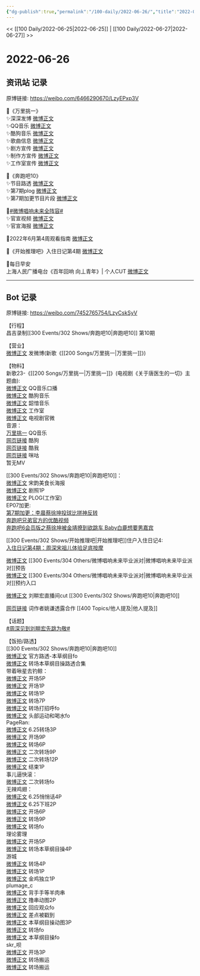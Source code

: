 ```yaml
---
{"dg-publish":true,"permalink":"/100-daily/2022-06-26/","title":"2022-06-26"}
---
```



<< [[100 Daily/2022-06-25\|2022-06-25]] | [[100 Daily/2022-06-27\|2022-06-27]] >>

# 2022-06-26

## 资讯站 记录

原博链接: https://weibo.com/6466290670/LzyEPxp3V

🌟《万里挑一》  
✨深深发博 [微博正文](https://m.weibo.cn/6466290670/4784551875055356)  
✨QQ音乐 [微博正文](https://m.weibo.cn/6466290670/4784400250962311)  
✨酷狗音乐 [微博正文](https://m.weibo.cn/6466290670/4784399851454803)  
✨歌曲信息 [微博正文](https://m.weibo.cn/6466290670/4784400963211416)  
✨剧方宣传 [微博正文](https://m.weibo.cn/6466290670/4784555309666416)  
✨制作方宣传 [微博正文](https://m.weibo.cn/6466290670/4784406826844923)  
✨工作室宣传 [微博正文](https://m.weibo.cn/6466290670/4784404658655757)

🌟《奔跑吧10》  
✨节目路透 [微博正文](https://m.weibo.cn/6466290670/4784674243348268)  
✨第7期plog [微博正文](https://m.weibo.cn/6466290670/4784589098978793)  
✨第7期加更节目片段 [微博正文](https://m.weibo.cn/6466290670/4784602742261093)

🌟[#微博唱响未来全阵容#](https://s.weibo.com/weibo?q=%23%E5%BE%AE%E5%8D%9A%E5%94%B1%E5%93%8D%E6%9C%AA%E6%9D%A5%E5%85%A8%E9%98%B5%E5%AE%B9%23)  
✨官宣视频 [微博正文](https://m.weibo.cn/6466290670/4784624976790029)  
✨官宣海报 [微博正文](https://m.weibo.cn/6466290670/4784619377394343)

🌟2022年6月第4周观看指南 [微博正文](https://m.weibo.cn/6466290670/4783625294585762)

🌟《开始推理吧》入住日记第4期 [微博正文](https://m.weibo.cn/6466290670/4784746523789992)

🌟每日早安  
上海人民广播电台《百年回响 向丄青年》| 个人CUT [微博正文](https://m.weibo.cn/6466290670/4784543142251282)

---
## Bot 记录

原博链接: https://weibo.com/7452765754/LzyCskSyV

【行程】  
昌吉录制[[300 Events/302 Shows/奔跑吧10\|奔跑吧10]] 第10期

【营业】  
[微博正文](https://weibo.com/1736988591/LztvEqccF) 发微博(新歌《[[200 Songs/万里挑一\|万里挑一]]》)

【物料】  
新歌23-《[[200 Songs/万里挑一\|万里挑一]]》(电视剧《关于唐医生的一切》主题曲):  
[微博正文](https://weibo.com/2169129705/LzpzBaCfL) QQ音乐口播  
[微博正文](https://weibo.com/1665103091/LzpzAgimb) 酷狗音乐  
[微博正文](https://weibo.com/7425544436/LzpH4tgLU) 韶愔音乐  
[微博正文](https://weibo.com/7478855230/LzpEKe3ie) 工作室  
[微博正文](https://weibo.com/6896847804/Lztx8k7RA) 电视剧官微  
音源：  
[万里挑一](https://weibo.cn/sinaurl?u=https%3A%2F%2Fi.y.qq.com%2Fv8%2Fplaysong.html%3Fsongid%3D360994402%26source%3Dyqq%26ADTAG%3Dhz_wb_sf%26channelId%3D10081987) QQ音乐  
[网页链接](https://weibo.cn/sinaurl?u=https%3A%2F%2Ft4.kugou.com%2Fsong.html%3Fid%3D1YU9yb1zAV3) 酷狗  
[网页链接](https://weibo.cn/sinaurl?u=http%3A%2F%2Fm.kuwo.cn%2Fnewh5app%2Fplay_detail%2F225175694) 酷我  
[网页链接](https://weibo.cn/sinaurl?u=https%3A%2F%2Fh5.nf.migu.cn%2Fapp%2Fv4%2Fp%2Fshare%2Fsong%2Findex.html%3Fid%3D600919000007810773) 咪咕  
暂无MV

[[300 Events/302 Shows/奔跑吧10\|奔跑吧10]]：  
[微博正文](https://weibo.com/5242381821/LzuhQmIGH) 宋韵美食长海报  
[微博正文](https://weibo.com/5242381821/LzvRfnc1H) 剧照1P  
[微博正文](https://weibo.com/7478855230/LzuhRAQS1) PLOG(工作室)  
EP07加更:  
[第7期加更：李晨蔡徐坤投球比拼神反转](https://weibo.cn/sinaurl?u=https%3A%2F%2Fm.v.qq.com%2Fx%2Fm%2Fplay%3Fcid%3Dmzc0020081kx84l%26vid%3Dk0043tdw3bo%26ptag%3Dv_qq_com%2523v.play.adaptor%25233)  
[奔跑吧兄弟官方的优酷视频](https://weibo.cn/sinaurl?u=https%3A%2F%2Fv.youku.com%2Fv_show%2Fid_XNTg2OTY1MTA1Mg%3D%3D.html%3Fspm%3Da2h0c.8166622.PhoneSokuProgram_2.dselectbutton_1%26showid%3Ddebf09fea69e417bb028)  
[奔跑吧6会员版之蔡徐坤被金靖撩到欲跳车 Baby白鹿想要男嘉宾](https://weibo.cn/sinaurl?u=https%3A%2F%2Fwww.iqiyi.com%2Fv_13ag6y7bn3o.html)

[[300 Events/302 Shows/开始推理吧\|开始推理吧]]住户入住日记4:  
[入住日记第4期：周深宋祖儿体验足底按摩](https://weibo.cn/sinaurl?u=https%3A%2F%2Fv.qq.com%2Fx%2Fcover%2Fmzc00200we4ecum%2Fu0043eud936.html)

[微博正文](https://weibo.com/3252743925/LzuSnDkHR) [[300 Events/304 Others/微博唱响未来毕业派对\|微博唱响未来毕业派对]]预告  
[微博正文](https://weibo.com/3252743925/Lzv4wAplK) [[300 Events/304 Others/微博唱响未来毕业派对\|微博唱响未来毕业派对]]预约入口

[微博正文](https://weibo.com/1786590437/LzxsqzAvb) 刘畊宏直播间cut [[300 Events/302 Shows/奔跑吧10\|奔跑吧10]]

[网页链接](https://weibo.cn/sinaurl?u=http%3A%2F%2Fxhslink.com%2FdNGHYh) 词作者姚谦透露合作 [[400 Topics/他人提及\|他人提及]]

【话题】  
[#周深见到刘畊宏先跳为敬#](https://s.weibo.com/weibo?q=%23%E5%91%A8%E6%B7%B1%E8%A7%81%E5%88%B0%E5%88%98%E7%95%8A%E5%AE%8F%E5%85%88%E8%B7%B3%E4%B8%BA%E6%95%AC%23)

【饭拍/路透】  
[[300 Events/302 Shows/奔跑吧10\|奔跑吧10]]  
[微博正文](https://weibo.com/5876797510/LzwcPmu98) 官方路透-本草纲目fo  
[微博正文](https://weibo.com/1878335471/Lzw9fpnqs) 转场本草纲目操路透合集  
带着啾星去钓鲸：  
[微博正文](https://weibo.com/3246571812/LzukfEqsy) 开场5P  
[微博正文](https://weibo.com/3246571812/LzuxapkRp) 开场1P  
[微博正文](https://weibo.com/3246571812/LzvgKtmLq) 转场1P  
[微博正文](https://weibo.com/3246571812/LzvrIaJaa) 转场7P  
[微博正文](https://weibo.com/3246571812/LzvWJw2bQ) 转场打招呼fo  
[微博正文](https://weibo.com/3246571812/Lzy9Qgb2m) 头部运动和喝水fo  
PageRan:  
[微博正文](https://weibo.com/7633014126/LzpED9FRD) 6.25转场3P  
[微博正文](https://weibo.com/7633014126/LzuiAfhwO) 开场9P  
[微博正文](https://weibo.com/7633014126/LzvmwAnoW) 转场6P  
[微博正文](https://weibo.com/7633014126/Lzwih9Dhb) 二次转场9P  
[微博正文](https://weibo.com/7633014126/LzwnorGnN) 二次转场12P  
[微博正文](https://weibo.com/7633014126/LzwWmtbn0) 结束1P  
事儿逼快滚：  
[微博正文](https://weibo.com/6019864193/LzxYW8RfC) 二次转场fo  
无辣鸡翅：  
[微博正文](https://weibo.com/7495641082/Lzq3lg6lA) 6.25悄悄话4P  
[微博正文](https://weibo.com/7495641082/LzqlylFxZ) 6.25下班2P  
[微博正文](https://weibo.com/7495641082/Lzu4ruzYO) 开场6P  
[微博正文](https://weibo.com/7495641082/LzvkG36U7) 转场9P  
[微博正文](https://weibo.com/7495641082/LzvsBnQhg) 转场fo  
理论雾理  
[微博正文](https://weibo.com/7458115630/Lzvcfjt5B) 开场5P  
[微博正文](https://weibo.com/7458115630/LzvnsiclT) 转场本草纲目操4P  
游城  
[微博正文](https://weibo.com/1801743981/Lzvvtiao4) 转场4P  
[微博正文](https://weibo.com/1801743981/LzxeUh4oj) 转场1P  
[微博正文](https://weibo.com/1801743981/LzxvwiQzI) 金鸡独立1P  
plumage_c  
[微博正文](https://weibo.com/5122158435/LzpMHbm19) 背手手等羊肉串  
[微博正文](https://weibo.com/5122158435/LzpXYjl0q) 撸串动图2P  
[微博正文](https://weibo.com/5122158435/Lzt4R9PIi) 回应观众fo  
[微博正文](https://weibo.com/5122158435/Lzv3NmMmY) 差点被戳到  
[微博正文](https://weibo.com/5122158435/LzvNxebqL) 本草纲目操动图3P  
[微博正文](https://weibo.com/5122158435/LzwYl77dw) 转场fo  
[微博正文](https://weibo.com/5122158435/LzxZszA9B) 本草纲目操fo  
skr_呗  
[微博正文](https://weibo.com/6433509682/LzvO7dRoc) 开场3P  
[微博正文](https://weibo.com/6433509682/LzwzYjhZ3) 转场搬运  
[微博正文](https://weibo.com/6433509682/LzwJGdfUz) 转场搬运
